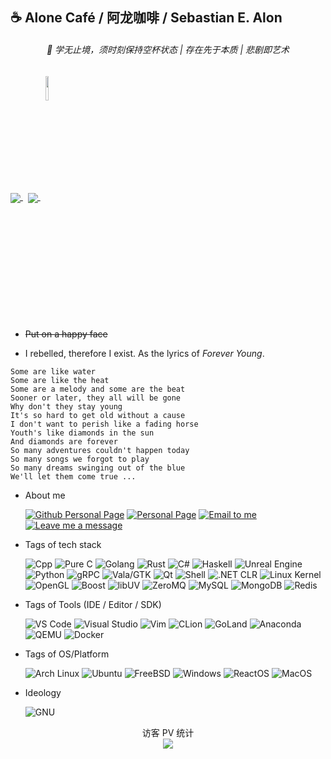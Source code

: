 ## ☕ Alone Café / 阿龙咖啡 / Sebastian E. Alon
<h6 align="center">
📖 学无止境，须时刻保持空杯状态 | 存在先于本质 | 悲剧即艺术
</h6>

<p>
<a href="#">
  <img align="center" src="https://github-readme-stats.vercel.app/api?username=AloneCafe&show_icons=true&count_private=true&include_all_commits=true&locale=cn" />
</a>
<a>&nbsp;</a>
<a href="#">
  <img align="center" src="https://github-readme-stats.vercel.app/api/top-langs/?username=AloneCafe&hide=HTML,M4,Makefile,CSS,Javascript,CMake,XSLT,PHP,Java&locale=cn" />
</a>
  <a>&nbsp;</a>
<a href="#">
<img align="center" src=https://user-images.githubusercontent.com/20834047/180906345-922c6f9c-27ea-4fd7-be99-d03ba4fc1095.png width=10% />
</a>

</p>

* ~~Put on a happy face~~

<!--
![My GitHub stats](https://github-readme-stats.vercel.app/api?username=AloneCafe&show_icons=true&count_private=true&include_all_commits=true&locale=cn)
![Top Langs](https://github-readme-stats.vercel.app/api/top-langs/?username=AloneCafe&hide=HTML,M4&locale=cn)
-->

* I rebelled, therefore I exist. As the lyrics of *Forever Young*.
```
Some are like water
Some are like the heat
Some are a melody and some are the beat
Sooner or later, they all will be gone
Why don't they stay young
It's so hard to get old without a cause
I don't want to perish like a fading horse
Youth's like diamonds in the sun
And diamonds are forever
So many adventures couldn't happen today
So many songs we forgot to play
So many dreams swinging out of the blue
We'll let them come true ...
```

* About me

  [![Github Personal Page](https://img.shields.io/badge/-Github%20Homepage-181717?style=flat-square&logo=Github&labelColor=181717)](https://github.com/AloneCafe/)
  [![Personal Page](https://img.shields.io/badge/-Personal%20Homepage-7957D5?style=flat-square&logo=Buefy&labelColor=7957D5&logoColor=fff)](https://alone.cafe/)
  [![Email to me](https://img.shields.io/badge/-Email-EA4335?style=flat-square&logo=Gmail&labelColor=EA4335&logoColor=fff)](mailto:alone.cafe@outlook.com)
  [![Leave me a message](https://img.shields.io/badge/-Leave%20me%20a%20message-1A73E8?style=flat-square&logo=Google%20Messages&labelColor=1A73E8&logoColor=fff)](https://gist.github.com/AloneCafe/5c8314b5b8de75a81b22b2619eefd426)

  
<!--
* 编程开发时常用的操作系统:
-->

* Tags of tech stack

  ![Cpp](https://img.shields.io/badge/-C%2B%2B-00599C?style=flat-square&logo=C%2B%2B&labelColor=00599C)
  ![Pure C](https://img.shields.io/badge/-Pure%20C-A8B9CC?style=flat-square&logo=C&labelColor=A8B9CC&logoColor=fff)
  ![Golang](https://img.shields.io/badge/-Golang-00ADD8?style=flat-square&logo=Go&labelColor=00ADD8&logoColor=fff)
  ![Rust](https://img.shields.io/badge/-Rust-2C2D72?style=flat-square&logo=Rust&labelColor=2C2D72)
  ![C#](https://img.shields.io/badge/-C%23-11449B?style=plastic&logo=CSharp&labelColor=1177AA)
  ![Haskell](https://img.shields.io/badge/-Haskell-5D4F85?style=flat-square&logo=Haskell&labelColor=5D4F85)
  ![Unreal Engine](https://img.shields.io/badge/-Unreal%20Engine-531126?style=plastic&logo=Unreal%20Engine&labelColor=001126)
  ![Python](https://img.shields.io/badge/-Python-A8A823?style=plastic&logo=Python&labelColor=A8A822)
  ![gRPC](https://img.shields.io/badge/-gRPC-41453D?style=plastic&logo=Google)
  ![Vala/GTK](https://img.shields.io/badge/-Vala%2FGTK-2A5562?style=plastic&logo=GTK&labelColor=553355)
  ![Qt](https://img.shields.io/badge/-Qt-22AA12?style=plastic&logo=Qt&labelColor=443344)
  ![Shell](https://img.shields.io/badge/-Shell-BCAC9C?style=plastic&logo=shell&labelColor=ECcbab)
  ![.NET CLR](https://img.shields.io/badge/-.NET%20CLR-3355ED?style=plastic&logo=.NET)
  ![Linux Kernel](https://img.shields.io/badge/-Linux-FCC624?style=plastic&logo=Linux&labelColor=FCC624&logoColor=fff)
  ![OpenGL](https://img.shields.io/badge/-OpenGL-AAAAAA?style=plastic&logo=OpenGL&labelColor=FFFFFF)
  ![Boost](https://img.shields.io/badge/-Boost-F1A100?style=plastic&logo=Boost&labelColor=11441F)
  ![libUV](https://img.shields.io/badge/-libUV-F1E1E0?style=plastic&logo=libuv&labelColor=A1A42F)
  ![ZeroMQ](https://img.shields.io/badge/-ZeroMQ-A11111?style=plastic&logo=zeromq&labelColor=BB44FF)
  ![MySQL](https://img.shields.io/badge/-MariaDB%2FMySQL-FFFFFF?style=plastic&logo=MariaDB)
  ![MongoDB](https://img.shields.io/badge/-MongoDB-6BAC5F?style=plastic&logo=MongoDB&labelColor=FFFFFF)
  ![Redis](https://img.shields.io/badge/-Redis-BB2222?style=plastic&logo=Redis&labelColor=EFFFFF)
  
* Tags of Tools (IDE / Editor / SDK)

  ![VS Code](https://img.shields.io/badge/-VS%20Code-0078D6?style=plastic&logo=Visual%20Studio%20Code&labelColor=0078D6)
  ![Visual Studio](https://img.shields.io/badge/-Visual%20Studio-7800D6?style=plastic&logo=Visual%20Studio&labelColor=6678D6)
  ![Vim](https://img.shields.io/badge/-Vim-227833?style=plastic&logo=Vim&labelColor=227833)
  ![CLion](https://img.shields.io/badge/-CLion-434323?style=plastic&logo=CLion&labelColor=111111)
  ![GoLand](https://img.shields.io/badge/-Goland-3355ED?style=plastic&logo=goland)
  ![Anaconda](https://img.shields.io/badge/-Anaconda-33cb33?style=plastic&logo=anaconda&labelColor=FCECFC)
  ![QEMU](https://img.shields.io/badge/-QEMU-A4446B?style=plastic&logo=QEMU&labelColor=A47766)
  ![Docker](https://img.shields.io/badge/-Docker-0000FD?style=plastic&logo=docker)
  
  
* Tags of OS/Platform

  ![Arch Linux](https://img.shields.io/badge/-Arch%20Linux-1793D1?style=plastic&logo=Arch%20Linux&labelColor=1793D1&logoColor=fff)
  ![Ubuntu](https://img.shields.io/badge/-Ubuntu-E95420?style=plastic&logo=Ubuntu&labelColor=E95420&logoColor=fff)
  ![FreeBSD](https://img.shields.io/badge/-FreeBSD-AA4032?style=plastic&logo=FreeBSD&labelColor=AA4032&logoColor=fff)
  ![Windows](https://img.shields.io/badge/-Windows-0078D6?style=plastic&logo=Windows&labelColor=0078D6)
  ![ReactOS](https://img.shields.io/badge/-ReactOS-11446B?style=plastic&logo=ReactOS&labelColor=117766)
  ![MacOS](https://img.shields.io/badge/-MacOS-FFFFFF?style=plastic&logo=MacOS&labelColor=777F7F)
  
* Ideology

  ![GNU](https://img.shields.io/badge/-GNU-A42E2B?style=plastic&logo=GNU&labelColor=A42E2B)
  
  <!--<a>&nbsp;&nbsp;</a>⟹<a>&nbsp;&nbsp;</a>-->
   <!--![Microsoft](https://img.shields.io/badge/-Microsoft-5E5E5E?style=plastic&logo=Microsoft&labelColor=5E5E5E)<a>&nbsp;&nbsp;</a>⟹<a>&nbsp;&nbsp;</a>-->
<!--
* 目前使用的笔记本电脑 & 手机:

  💻<a>&nbsp;&nbsp;</a>![Dell](https://img.shields.io/badge/-Dell%20Precision%20M6800-007DB8?style=plastic&logo=Dell&labelColor=007DB8)
  
  📱<a>&nbsp;&nbsp;</a>![Google](https://img.shields.io/badge/-Google%20Pixel%202%20XL-4285F4?style=plastic&logo=Google&labelColor=4285F4&logoColor=fff)
-->

<p align="center"> 
  访客 PV 统计<br>
  <img src="https://profile-counter.glitch.me/AloneCafe/count.svg" />
</p>
  

<!--
**AloneCafe/AloneCafe** is a ✨ _special_ ✨ repository because its `README.md` (this file) appears on your GitHub profile.

Here are some ideas to get you started:

- 🔭 I’m currently working on ...
- 🌱 I’m currently learning ...
- 👯 I’m looking to collaborate on ...
- 🤔 I’m looking for help with ...
- 💬 Ask me about ...
- 📫 How to reach me: ...
- 😄 Pronouns: ...
- ⚡ Fun fact: ...
-->
